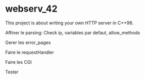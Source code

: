 # webserv_42
This project is about writing your own HTTP server in C++98.


Affiner le parsing: Check ip, variables par defaut, allow_methods

Gerer les error_pages

Faire le requestHandler

Faire les CGI

Tester
